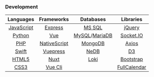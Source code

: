 ### Development

| Languages                                                    |  Frameworks                                   | Databases                                                       | Libraries                                |
| :----------------------------------------------------------: | :-------------------------------------------: | :-------------------------------------------------------------: | :--------------------------------------: |
| [JavaScript](https://en.wikipedia.org/wiki/JavaScript)       | [Express](https://expressjs.com/)             | [MS SQL](https://www.microsoft.com/en-us/sql-server)            | [jQuery](https://jquery.com/)            |
| [Python](https://www.python.org/)                            | [Vue](https://vuejs.org/)                     | [MySQL](https://www.mysql.com/)/[MariaDB](https://mariadb.org/) | [Socket.IO](https://socket.io/)          |
| [PHP](https://www.php.net/)                                  | [NativeScript](https://www.nativescript.org/) | [MongoDB](https://www.mongodb.com/)                             | [Axios](https://github.com/axios/axios)  |
| [Swift](https://developer.apple.com/swift/)                  | [Vuepress](https://vuepress.vuejs.org/)       | [NeDB](https://github.com/louischatriot/nedb)                   | [D3](https://d3js.org/)                  |
| [HTML5](https://en.wikipedia.org/wiki/HTML5)                 | [Nuxt](https://nuxtjs.org/)                   | [Loki](https://techfort.github.io/LokiJS/)                      | [Bootstrap](https://getbootstrap.com/)   |
| [CSS3](https://en.wikipedia.org/wiki/Cascading_Style_Sheets) | [Vue Cli](https://cli.vuejs.org/)             |                                                                 | [FullCalendar](https://fullcalendar.io/) |
